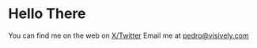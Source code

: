 # Hello There
You can find me on the web on [X/Twitter](https://twitter.com/pedrodias)
Email me at <pedro@visively.com>
